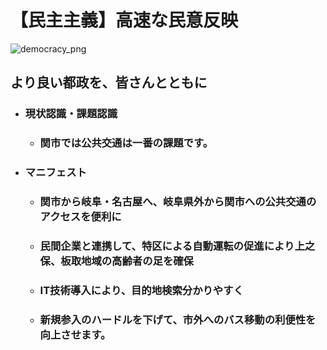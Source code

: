 # 【民主主義】高速な民意反映

![democracy_png](./../images/manifest_slides/democracy_v1.0.png)

## より良い都政を、皆さんとともに

- ### 現状認識・課題認識
    - ### 関市では公共交通は一番の課題です。
- ### マニフェスト
    - ### 関市から岐阜・名古屋へ、岐阜県外から関市への公共交通のアクセスを便利に
    - ### 民間企業と連携して、特区による自動運転の促進により上之保、板取地域の高齢者の足を確保
    - ### IT技術導入により、目的地検索分かりやすく
    - ### 新規参入のハードルを下げて、市外へのバス移動の利便性を向上させます。

